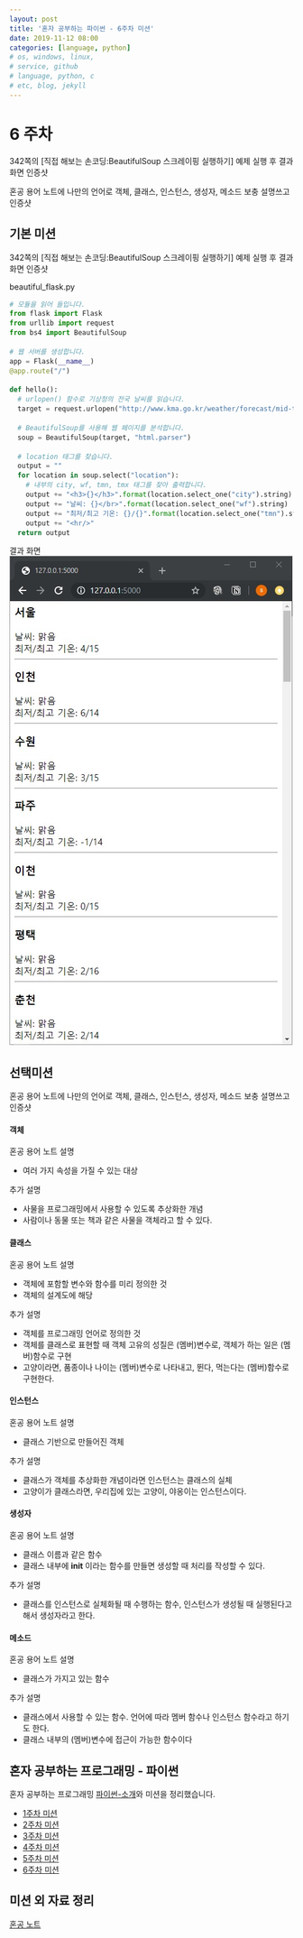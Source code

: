```yaml
---
layout: post
title: '혼자 공부하는 파이썬 - 6주차 미션'
date: 2019-11-12 08:00
categories: [language, python]
# os, windows, linux, 
# service, github
# language, python, c
# etc, blog, jekyll
---
```


# 6 주차
342쪽의 [직접 해보는 손코딩:BeautifulSoup 스크레이핑 실행하기] 예제 실행 후 결과 화면 인증샷

혼공 용어 노트에 나만의 언어로 객체, 클래스, 인스턴스, 생성자, 메소드 보충 설명쓰고 인증샷

## 기본 미션
342쪽의 [직접 해보는 손코딩:BeautifulSoup 스크레이핑 실행하기] 예제 실행 후 결과 화면 인증샷

beautiful_flask.py
```python
# 모듈을 읽어 들입니다.
from flask import Flask
from urllib import request
from bs4 import BeautifulSoup

# 웹 서버를 생성합니다.
app = Flask(__name__)
@app.route("/")

def hello():
  # urlopen() 함수로 기상청의 전국 날씨를 읽습니다.
  target = request.urlopen("http://www.kma.go.kr/weather/forecast/mid-term-rss3.jsp?stdId=108")

  # BeautifulSoup를 사용해 웹 페이지를 분석합니다.
  soup = BeautifulSoup(target, "html.parser")

  # location 태그를 찾습니다.
  output = ""
  for location in soup.select("location"):
    # 내부의 city, wf, tmn, tmx 태그를 찾아 출력합니다.
    output += "<h3>{}</h3>".format(location.select_one("city").string)
    output += "날씨: {}</br>".format(location.select_one("wf").string)
    output += "최저/최고 기온: {}/{}".format(location.select_one("tmn").string, location.select_one("tmx").string)
    output += "<hr/>"
  return output
```

결과 화면
![결과화면](assets/images/beautiful_flask.jpg)

## 선택미션
혼공 용어 노트에 나만의 언어로 객체, 클래스, 인스턴스, 생성자, 메소드 보충 설명쓰고 인증샷

#### 객체
혼공 용어 노트 설명
* 여러 가지 속성을 가질 수 있는 대상

추가 설명
* 사물을 프로그래밍에서 사용할 수 있도록 추상화한 개념
* 사람이나 동물 또는 책과 같은 사물을 객체라고 할 수 있다.

#### 클래스
혼공 용어 노트 설명
* 객체에 포함할 변수와 함수를 미리 정의한 것
* 객체의 설계도에 해당

추가 설명
* 객체를 프로그래밍 언어로 정의한 것
* 객체를 클래스로 표현할 때 객체 고유의 성질은 (멤버)변수로, 객체가 하는 일은 (멤버)함수로 구현
* 고양이라면, 품종이나 나이는 (멤버)변수로 나타내고, 뛴다, 먹는다는 (멤버)함수로 구현한다.  


#### 인스턴스
혼공 용어 노트 설명
* 클래스 기반으로 만들어진 객체

추가 설명
* 클래스가 객체를 추상화한 개념이라면 인스턴스는 클래스의 실체
* 고양이가 클래스라면, 우리집에 있는 고양이, 야옹이는 인스턴스이다. 

#### 생성자
혼공 용어 노트 설명
* 클래스 이름과 같은 함수
* 클래스 내부에 __init__ 이라는 함수를 만들면 생성할 때 처리를 작성할 수 있다.

추가 설명
* 클래스를 인스턴스로 실체화될 때 수행하는 함수, 인스턴스가 생성될 때 실행된다고 해서 생성자라고 한다.

#### 메소드
혼공 용어 노트 설명
* 클래스가 가지고 있는 함수

추가 설명
* 클래스에서 사용할 수 있는 함수. 언어에 따라 멤버 함수나 인스턴스 함수라고 하기도 한다.
* 클래스 내부의 (멤버)변수에 접근이 가능한 함수이다

## 혼자 공부하는 프로그래밍 - 파이썬
혼자 공부하는 프로그래밍 [파이썬-소개](https://godsman-yang.github.io/hongong-python)와 미션을 정리했습니다.
* [1주차 미션](https://godsman-yang.github.io/hongong-week1) 
* [2주차 미션](https://godsman-yang.github.io/hongong-week2) 
* [3주차 미션](https://godsman-yang.github.io/hongong-week3) 
* [4주차 미션](https://godsman-yang.github.io/hongong-week4) 
* [5주차 미션](https://godsman-yang.github.io/hongong-week5) 
* [6주차 미션](https://godsman-yang.github.io/hongong-week6) 

## 미션 외 자료 정리
[혼공 노트](https://godsman-yang.github.io/hongong-note)
